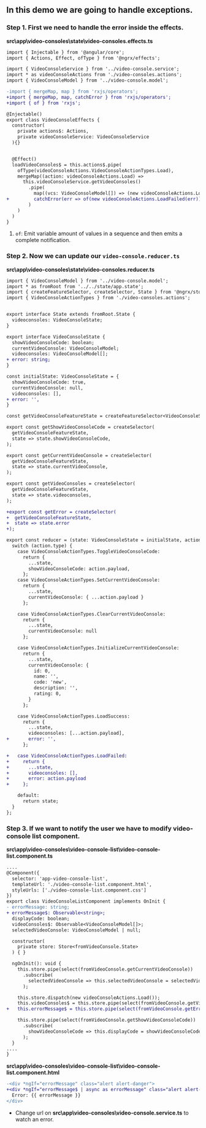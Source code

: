 ## In this demo we are going to handle exceptions.

### Step 1. First we need to handle the error inside the effects.

__src\app\video-consoles\state\video-consoles.effects.ts__

```diff video-console.effects.ts
import { Injectable } from '@angular/core';
import { Actions, Effect, ofType } from '@ngrx/effects';

import { VideoConsoleService } from '../video-console.service';
import * as videoConsoleActions from './video-consoles.actions';
import { VideoConsoleModel } from '../video-console.model';

-import { mergeMap, map } from 'rxjs/operators';
+import { mergeMap, map, catchError } from 'rxjs/operators';
+import { of } from 'rxjs';

@Injectable()
export class VideoConsoleEffects {
  constructor(
    private actions$: Actions,
    private videoConsoleService: VideoConsoleService
  ){}


  @Effect()
  loadVideoConsoles$ = this.actions$.pipe(
    ofType(videoConsoleActions.VideoConsoleActionTypes.Load),
    mergeMap((action: videoConsoleActions.Load) =>
      this.videoConsoleService.getVideoConsoles()
        .pipe(
          map((vcs: VideoConsoleModel[]) => (new videoConsoleActions.LoadSuccess(vcs))),
+         catchError(err => of(new videoConsoleActions.LoadFailed(err))) // [1]
        )
    )
  )
}

```

1. `of`: Emit variable amount of values in a sequence and then emits a complete notification.

### Step 2. Now we can update our `video-console.reducer.ts`

__src\app\video-consoles\state\video-consoles.reducer.ts__

```diff
import { VideoConsoleModel } from '../video-console.model';
import * as fromRoot from '../../state/app.state';
import { createFeatureSelector, createSelector, State } from '@ngrx/store';
import { VideoConsoleActionTypes } from './video-consoles.actions';


export interface State extends fromRoot.State {
  videoconsoles: VideoConsoleState;
}

export interface VideoConsoleState {
  showVideoConsoleCode: boolean;
  currentVideoConsole: VideoConsoleModel;
  videoconsoles: VideoConsoleModel[];
+ error: string;
}

const initialState: VideoConsoleState = {
  showVideoConsoleCode: true,
  currentVideoConsole: null,
  videoconsoles: [],
+ error: '',
}

const getVideoConsoleFeatureState = createFeatureSelector<VideoConsoleState>('videoconsoles');

export const getShowVideoConsoleCode = createSelector(
  getVideoConsoleFeatureState,
  state => state.showVideoConsoleCode,
);

export const getCurrentVideoConsole = createSelector(
  getVideoConsoleFeatureState,
  state => state.currentVideoConsole,
);

export const getVideoConsoles = createSelector(
  getVideoConsoleFeatureState,
  state => state.videoconsoles,
);

+export const getError = createSelector(
+  getVideoConsoleFeatureState,
+  state => state.error
+);

export const reducer = (state: VideoConsoleState = initialState, action): VideoConsoleState => {
  switch (action.type) {
    case VideoConsoleActionTypes.ToggleVideoConsoleCode:
      return {
        ...state,
        showVideoConsoleCode: action.payload,
      };
    case VideoConsoleActionTypes.SetCurrentVideoConsole:
      return {
        ...state,
        currentVideoConsole: { ...action.payload }
      };

    case VideoConsoleActionTypes.ClearCurrentVideoConsole:
      return {
        ...state,
        currentVideoConsole: null
      };

    case VideoConsoleActionTypes.InitializeCurrentVideoConsole:
      return {
        ...state,
        currentVideoConsole: {
          id: 0,
          name: '',
          code: 'new',
          description: '',
          rating: 0,
        }
      };

    case VideoConsoleActionTypes.LoadSuccess:
      return {
        ...state,
        videoconsoles: [...action.payload],
+       error: '',
      };

+   case VideoConsoleActionTypes.LoadFailed:
+     return {
+       ...state,
+       videoconsoles: [],
+       error: action.payload
+     };

    default:
      return state;
  }
};

```

### Step 3. If we want to notify the user we have to modify video-console list component.

__src\app\video-consoles\video-console-list\video-console-list.component.ts__

```diff video-console-list.component.ts
....
@Component({
  selector: 'app-video-console-list',
  templateUrl: './video-console-list.component.html',
  styleUrls: ['./video-console-list.component.css']
})
export class VideoConsoleListComponent implements OnInit {
- errorMessage: string;
+ errorMessage$: Observable<string>;
  displayCode: boolean;
  videoConsoles$: Observable<VideoConsoleModel[]>;
  selectedVideoConsole: VideoConsoleModel | null;

  constructor(
    private store: Store<fromVideoConsole.State>
  ) { }

  ngOnInit(): void {
    this.store.pipe(select(fromVideoConsole.getCurrentVideoConsole))
      .subscribe(
        selectedVideoConsole => this.selectedVideoConsole = selectedVideoConsole
      );

    this.store.dispatch(new videoConsoleActions.Load());
    this.videoConsoles$ = this.store.pipe(select(fromVideoConsole.getVideoConsoles));
+   this.errorMessage$ = this.store.pipe(select(fromVideoConsole.getError));

    this.store.pipe(select(fromVideoConsole.getShowVideoConsoleCode))
      .subscribe(
        showVideoConsoleCode => this.displayCode = showVideoConsoleCode,
      );
  }
....
}

```

__src\app\video-consoles\video-console-list\video-console-list.component.html__

```diff video-console-list.component.html
-<div *ngIf="errorMessage" class="alert alert-danger">
+<div *ngIf="errorMessage$ | async as errorMessage" class="alert alert-danger">
  Error: {{ errorMessage }}
</div>
```

* Change url on __src\app\video-consoles\video-console.service.ts__ to watch an error.
